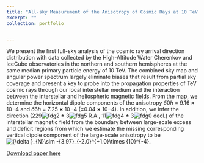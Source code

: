 ```yaml
---
title: "All-sky Measurement of the Anisotropy of Cosmic Rays at 10 TeV and Mapping of the Local Interstellar Magnetic Field"
excerpt: ""
collection: portfolio


---
```


We present the first full-sky analysis of the cosmic ray arrival direction distribution with data collected by the High-Altitude Water Cherenkov and IceCube observatories in the northern and southern hemispheres at the same median primary particle energy of 10 TeV. The combined sky map and angular power spectrum largely eliminate biases that result from partial sky coverage and present a key to probe into the propagation properties of TeV cosmic rays through our local interstellar medium and the interaction between the interstellar and heliospheric magnetic fields. From the map, we determine the horizontal dipole components of the anisotropy *δ*0*h* = 9.16 **×** 10−4 and *δ*6*h* = 7.25 **×** 10−4 (±0.04 **×** 10−4). In addition, we infer the direction (229![fdg](https://cdn.images.iop.org/Entities/fdg.gif)2 ± 3![fdg](https://cdn.images.iop.org/Entities/fdg.gif)5 R.A., 11![fdg](https://cdn.images.iop.org/Entities/fdg.gif)4 ± 3![fdg](https://cdn.images.iop.org/Entities/fdg.gif)0 decl.) of the interstellar magnetic field from the boundary between large-scale excess and deficit regions from which we estimate the missing corresponding vertical dipole component of the large-scale anisotropy to be ![${\delta }_{N}\sim -{3.97}_{-2.0}^{+1.0}\times {10}^{-4}$](https://cfn-live-content-bucket-iop-org.s3.amazonaws.com/journals/0004-637X/871/1/96/revision1/apjaaf5ccieqn1.gif?AWSAccessKeyId=AKIAYDKQL6LTV7YY2HIK&Expires=1691717415&Signature=mtSw7lMeqCX91LEC8E2Yvd49zh4%3D).

[Download paper here](https://iopscience.iop.org/article/10.3847/1538-4357/aaf5cc/meta)
